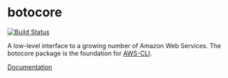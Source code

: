 botocore
========

[![Build Status](https://travis-ci.org/boto/botocore.png?branch=develop)](https://travis-ci.org/boto/botocore)

A low-level interface to a growing number of Amazon Web Services.  The
botocore package is the foundation for [AWS-CLI](https://github.com/aws/aws-cli).

[Documentation](https://botocore.readthedocs.org/en/latest/)
